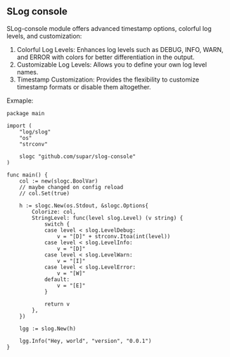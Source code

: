 ## SLog console

SLog-console module offers advanced timestamp options, colorful log levels, and customization:

1. Colorful Log Levels: Enhances log levels such as DEBUG, INFO, WARN, and ERROR with colors for better differentiation in the output.
2. Customizable Log Levels: Allows you to define your own log level names.
3. Timestamp Customization: Provides the flexibility to customize timestamp formats or disable them altogether.

Exmaple:
```golang
package main

import (
	"log/slog"
	"os"
	"strconv"

	slogc "github.com/supar/slog-console"
)

func main() {
	col := new(slogc.BoolVar)
	// maybe changed on config reload
	// col.Set(true)

	h := slogc.New(os.Stdout, &slogc.Options{
		Colorize: col,
		StringLevel: func(level slog.Level) (v string) {
			switch {
			case level < slog.LevelDebug:
				v = "[D]" + strconv.Itoa(int(level))
			case level < slog.LevelInfo:
				v = "[D]"
			case level < slog.LevelWarn:
				v = "[I]"
			case level < slog.LevelError:
				v = "[W]"
			default:
				v = "[E]"
			}

			return v
		},
	})

	lgg := slog.New(h)

	lgg.Info("Hey, world", "version", "0.0.1")
}
```